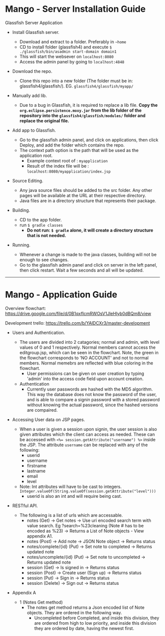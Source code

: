 # Mango - Server Installation Guide

Glassfish Server Application

- Install Glassfish server.
   - Download and extract to a folder. Preferably in `~home`
   - CD to install folder (glassfish4) and execute `$ ./glassfish/bin/asadmin start-domain domain1`
   - This will start the websever on `localhost:8080`
   - Access the admin panel by going to `localhost:4848`
  
- Download the repo.
   - Clone this repo into a new folder (The folder must be in: glassfish4/glassfish/). EG. `glassfish4/glassfish/myapp/`
   
- Manually add lib.
   - Due to a bug in Glassfish, it is required to replace a lib file. **Copy the `org.eclipse.persistence.moxy.jar` from the lib folder of the repository into the `glassfish4/glassfish/modules/` folder and replace the original file.**
  
- Add app to Glassfish.
   - Go to the glassfish admin panel, and click on applications, then click Deploy, and add the folder which contains the repo.
   - The context path option is the path that will be used as the application root.
     - Example context root of : `myapplication`
     - Result of the index file will be : `localhost:8080/myapplication/index.jsp`
    
- Source Editing.
   - Any java source files should be added to the src folder. Any other pages will be available at the URL at their respective directory.
   - Java files are in a directory structure that represents their package.

- Building.
   - CD to the app folder.
   - run `$ gradle classes`
      - **Do not run: `$ gradle` alone, it will create a directory structure that is not needed.**
  
- Running.
   - Whenever a change is made to the java classes, building will not be enough to see changes.
   - Go to the glassfish admin panel and click on server in the left panel, then click restart. Wait a few seconds and all will be updated.
  
___
  
# Mango - Application Guide

Overview flowchart: https://drive.google.com/file/d/0B1qxfIcmRWOsV1JleHlyb0dBQm8/view

Development trello: https://trello.com/b/YAlDCXr3/master-development

- Users and Authentication.
   - The users are divided into 2 catagories; normal and admin, with level values of 0 and 1 respectively. Normal members cannot access the editgroup.jsp, which can be seen in the flowchart. Note, the green in the flowchart corresponds to 'NO ACCOUNT' and not to normal members. Normal memebrs are reflected with blue coloring in the flowchart.
      - User permissions can be given on user creation by typing 'admin' into the access code field upon account creation.
   - Authentication
      - Currently user passwords are hashed with the MD5 algorithm. This way the database does not know the password of the user, and is able to compare a signin password with a stored password without knowing the actual password, since the hashed versions are compaired.
      
- Accessing User data on JSP pages.
   - When a user is given a session upon signin, the user session is also given attributes which the client can access as needed. These can be accessed with `<%= session.getAttribute("username") %>` inside the JSP. The attribute `username` can be replaced with any of the following:
      - userid
      - username
      - firstname
      - lastname
      - email
      - level
   - Note: Int attributes will have to be cast to integers. `Integer.valueOf(String.valueOf(session.getAttribute("level")))`
      - userid is also an int and will require being cast.
      
- RESTful API.
   - The following is a list of urls which are accessable.
     - notes (Get) -> Get notes -> Use uri encoded search term with value search. Eg ?search=%23cleaning (Note # has to be encoded as %23) -> Returns a List of Note objects - View appendix A1.
     - notes (Post) -> Add note -> JSON Note object -> Returns status
     - notes/complete/{id} (Put) -> Set note to completed -> Returns updated note
     - notes/uncomplete/{id} (Put) -> Set note to uncompleted -> Returns updated note
     - session (Get) -> Is signed in -> Returns status
     - session (Post) -> Create user (Sign up) -> Returns status
     - session (Put) -> Sign in -> Returns status
     - session (Delete) -> Sign out -> Returns status

- Appendix A
   - 1 (Notes Get method)
      - The notes get method returns a Json encoded list of Note objects. They are ordered in the following way.
         - Uncompleted before Completed, and inside this division, they are ordered from high to low priority, and inside this division they are ordered by date, having the newest first.

